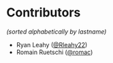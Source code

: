 # Contributors

*(sorted alphabetically by lastname)*

- Ryan Leahy ([@Rleahy22](https://github.com/Rleahy22))
- Romain Ruetschi ([@romac](https://github.com/romac))
